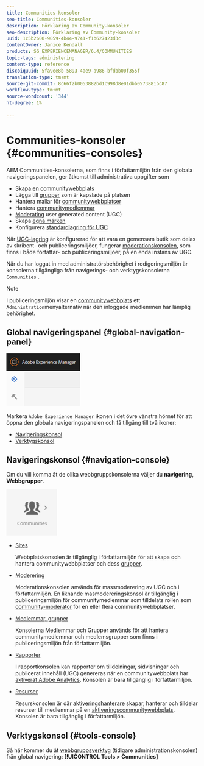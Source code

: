 ```yaml
---
title: Communities-konsoler
seo-title: Communities-konsoler
description: Förklaring av Community-konsoler
seo-description: Förklaring av Community-konsoler
uuid: 1c5b2600-9059-4b44-9741-f1b627423d3c
contentOwner: Janice Kendall
products: SG_EXPERIENCEMANAGER/6.4/COMMUNITIES
topic-tags: administering
content-type: reference
discoiquuid: 5fa9ee8b-5893-4ae9-a986-bfdbb00f355f
translation-type: tm+mt
source-git-commit: 8c66f2b0053882bd1c998d8e01dbb0573881bc87
workflow-type: tm+mt
source-wordcount: '344'
ht-degree: 1%

---
```



# Communities-konsoler {#communities-consoles}

AEM Communities-konsolerna, som finns i författarmiljön från den globala navigeringspanelen, ger åtkomst till administrativa uppgifter som

* [Skapa en communitywebbplats](sites-console.md)
* Lägga till [grupper](groups.md) som är kapslade på platsen
* Hantera mallar för [communitywebbplatser](sites.md)
* Hantera [communitymedlemmar](members.md)
* [Moderating](moderate-ugc.md) user generated content (UGC)
* Skapa [egna märken](badges.md)
* Konfigurera [standardlagring för UGC](srp-config.md)

När [UGC-lagring](working-with-srp.md) är konfigurerad för att vara en gemensam butik som delas av skribent- och publiceringsmiljöer, fungerar [moderationskonsolen](moderation.md), som finns i både författar- och publiceringsmiljöer, på en enda instans av UGC.

När du har loggat in med administratörsbehörighet i redigeringsmiljön är konsolerna tillgängliga från navigerings- och verktygskonsolerna `Communities` .

>[!NOTE]
>
>I publiceringsmiljön visar en [communitywebbplats](sites-console.md) ett `Administration`menyalternativ när den inloggade medlemmen har lämplig behörighet.

## Global navigeringspanel {#global-navigation-panel}

![chlimage_1-91](assets/chlimage_1-91.png)

Markera `Adobe Experience Manager` ikonen i det övre vänstra hörnet för att öppna den globala navigeringspanelen och få tillgång till två ikoner:

* [Navigeringskonsol](#navigation-console)
* [Verktygskonsol](tools.md)

## Navigeringskonsol {#navigation-console}

Om du vill komma åt de olika webbgruppskonsolerna väljer du **navigering, Webbgrupper**.

![chlimage_1-92](assets/chlimage_1-92.png)

* [Sites](sites-console.md)

   Webbplatskonsolen är tillgänglig i författarmiljön för att skapa och hantera communitywebbplatser och dess [grupper](groups.md).

* [Moderering](moderation.md)

   Moderationskonsolen används för massmoderering av UGC och i författarmiljön. En liknande masmodereringskonsol är tillgänglig i publiceringsmiljön för communitymedlemmar som tilldelats rollen som [community-moderator](users.md#publishenvironmentusersandgroups) för en eller flera communitywebbplatser.

* [Medlemmar, grupper](members.md)

   Konsolerna Medlemmar och Grupper används för att hantera communitymedlemmar och medlemsgrupper som finns i publiceringsmiljön från författarmiljön.

* [Rapporter](reports.md)

   I rapportkonsolen kan rapporter om tilldelningar, sidvisningar och publicerat innehåll (UGC) genereras när en communitywebbplats har [aktiverat Adobe Analytics](sites-console.md#analytics). Konsolen är bara tillgänglig i författarmiljön.

* [Resurser](resources.md)

   Resurskonsolen är där [aktiveringshanterare](enablement.md#communitymanagers) skapar, hanterar och tilldelar resurser till medlemmar på en [aktiveringscommunitywebbplats](overview.md#enablement-community). Konsolen är bara tillgänglig i författarmiljön.

## Verktygskonsol {#tools-console}

Så här kommer du åt [webbgruppsverktyg](tools.md) (tidigare administrationskonsolen) från global navigering: **[!UICONTROL Tools > Communities]**
